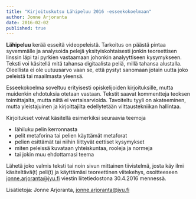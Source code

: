```yaml
---
title: "Kirjoituskutsu Lähipeluu 2016 -esseekokoelmaan"
author: Jonne Arjoranta
date: 2016-02-02
published: true
---
```


**Lähipeluu** kerää esseitä videopeleistä. Tarkoitus on päästä pintaa syvemmälle ja analysoida pelejä yksityiskohtaisesti jonkin teoreettisen linssin läpi tai pyrkien vastaamaan johonkin analyyttiseen kysymykseen. Teksti voi käsitellä mitä tahansa digitaalista peliä, millä tahansa alustalla. Oleellista ei ole uutuusarvo vaan se, että pystyt sanomaan jotain uutta joko peleistä tai maailmasta yleensä.

Esseekokoelma soveltuu erityisesti opiskelijoiden kirjoituksille, mutta muidenkin ehdotuksia otetaan vastaan. Tekstit saavat kommentteja teoksen toimittajalta, mutta niitä ei vertaisarvioida. Tavoiteltu tyyli on akateeminen, mutta yleistajuinen ja kirjoittajilta edellytetään viittaustekniikan hallintaa.

Kirjoitukset voivat käsitellä esimerkiksi seuraavia teemoja

- lähiluku pelin kerronnasta
- pelit metaforina tai pelien käyttämät metaforat
- pelien esittämät tai niihin liittyvät eettiset kysymykset
- miten peleissä kuvataan yhteiskuntaa, rooleja ja normeja
- tai jokin muu ehdottamasi teema

Lähetä joko valmis teksti tai noin sivun mittainen tiivistelmä, josta käy ilmi käsiteltävä(t) peli(t) ja käyttämäsi teoreettinen viitekehys, osoitteeseen jonne.arjoranta@jyu.fi viestin liitetiedostona 30.4.2016 mennessä.

Lisätietoja: Jonne Arjoranta, jonne.arjoranta@jyu.fi
